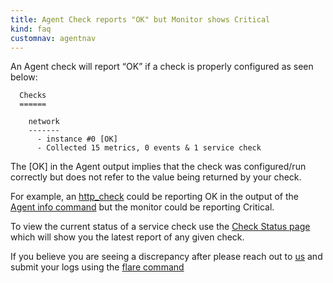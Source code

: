 ```yaml
---
title: Agent Check reports "OK" but Monitor shows Critical
kind: faq
customnav: agentnav
---
```


An Agent check will report “OK” if a check is properly configured as seen below:

```
  Checks
  ======

    network
    -------
      - instance #0 [OK]
      - Collected 15 metrics, 0 events & 1 service check
```

The [OK] in the Agent output implies that the check was configured/run correctly but does not refer to the value being returned by your check.  

For example, an [http_check](/integrations/http_check) could be reporting OK in the output of the [Agent info command](/agent/faq/agent-status-and-information) but the monitor could be reporting Critical.  

To view the current status of a service check use the [Check Status page](https://app.datadoghq.com/check/summary) which will show you the latest report of any given check.

If you believe you are seeing a discrepancy after please reach out to [us](/help) and submit your logs using the [flare command](/agent/faq/send-logs-and-configs-to-datadog-via-flare-command)